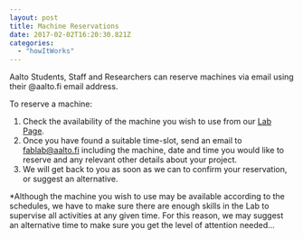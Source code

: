 ```yaml
---
layout: post
title: Machine Reservations
date: 2017-02-02T16:20:30.821Z
categories:
  - "howItWorks"
---
```


Aalto Students, Staff and Researchers can reserve machines via email using their @aalto.fi email address.

To reserve a machine:

1. Check the availability of the machine you wish to use from our [Lab Page](../lab).
2. Once you have found a suitable time-slot, send an email to [fablab@aalto.fi](mailto:fablab@aalto.fi) including the machine, date and time you would like to reserve and any relevant other details about your project.
3. We will get back to you as soon as we can to confirm your reservation, or suggest an alternative.

\*Although the machine you wish to use may be available according to the schedules, we have to make sure there are enough skills in the Lab to supervise all activities at any given time. For this reason, we may suggest an alternative time to make sure you get the level of attention needed...